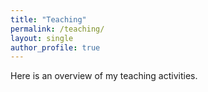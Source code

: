 ```yaml
---
title: "Teaching"
permalink: /teaching/
layout: single
author_profile: true
---
```


Here is an overview of my teaching activities.
